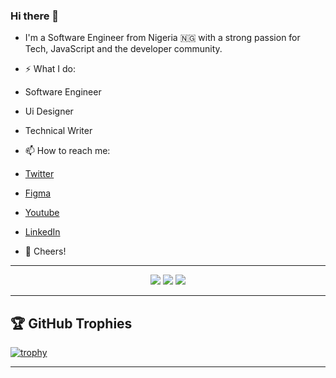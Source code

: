 ### Hi there 👋

<!--
**AroicX/aroicx** is a ✨ _special_ ✨ repository because its `README.md` (this file) appears on your GitHub profile.

Here are some ideas to get you started:

- 🔭 I’m currently working on ...
- 🌱 I’m currently learning ...
- 👯 I’m looking to collaborate on ...
- 🤔 I’m looking for help with ...
- 💬 Ask me about ...
- 📫 How to reach me: ...
- 😄 Pronouns: ...
- ⚡ Fun fact: ...
-->


- I'm a Software Engineer from Nigeria 🇳🇬 with a strong passion for Tech, JavaScript and the developer community.


- ⚡️ What I do:
- Software Engineer
- Ui Designer
- Technical Writer
- 📫 How to reach me:

- [Twitter](https://twitter.com/aroic_x)
- [Figma](https://figma.com/@aroicx)
- [Youtube](https://www.youtube.com/channel/UC2ocpk3h5sZvN5bk0EfqsUw?view_as=subscriber)
- [LinkedIn](https://www.linkedin.com/in/gabriel-okunola-a0418b167/)

- 🥂 Cheers!

<hr>

<p align="center">
  <img src ="https://github-readme-stats.vercel.app/api?username=aroicx&show_icons=true&count_private=true&theme=darcula&hide_border=true&hide=issues,contribs&bg_color=00000000">
  <img src ="https://github-readme-stats.vercel.app/api/top-langs/?username=aroicx&layout=compact&hide_border=true&theme=darcula&bg_color=00000000&langs_count=6">
  <img src ="https://github-readme-streak-stats.herokuapp.com?user=aroicx&theme=darcula&hide_border=true&background=FFFFFF00">
</p>

<hr>

## 🏆 GitHub Trophies

[![trophy](https://github-profile-trophy.vercel.app/?username=aroicx&theme=onedark&margin-w=15&margin-h=15)](https://www.buymeacoffee.com/pantani)

<hr>


